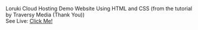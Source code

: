 Loruki Cloud Hosting Demo Website Using HTML and CSS (from the tutorial by Traversy Media (Thank You))
<br>
See Live: <a href="https://romantic-golick-82dd4a.netlify.app/index.html">Click Me!</a>
